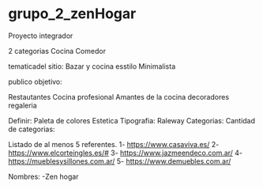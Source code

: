 # grupo_2_zenHogar
Proyecto integrador

2 categorias
Cocina
Comedor

tematicadel sitio: Bazar y cocina
esstilo Minimalista

publico objetivo:

Restautantes
Cocina profesional
Amantes de la cocina
decoradores
regaleria

Definir:
Paleta de colores
Estetica
Tipografia: Raleway
Categorias:
Cantidad de categorias:


Listado de al menos 5 referentes.
1- https://www.casaviva.es/
2- https://www.elcorteingles.es/#
3- https://www.jazmeendeco.com.ar/
4- https://mueblesysillones.com.ar/
5- https://www.demuebles.com.ar/

Nombres:
-Zen hogar
